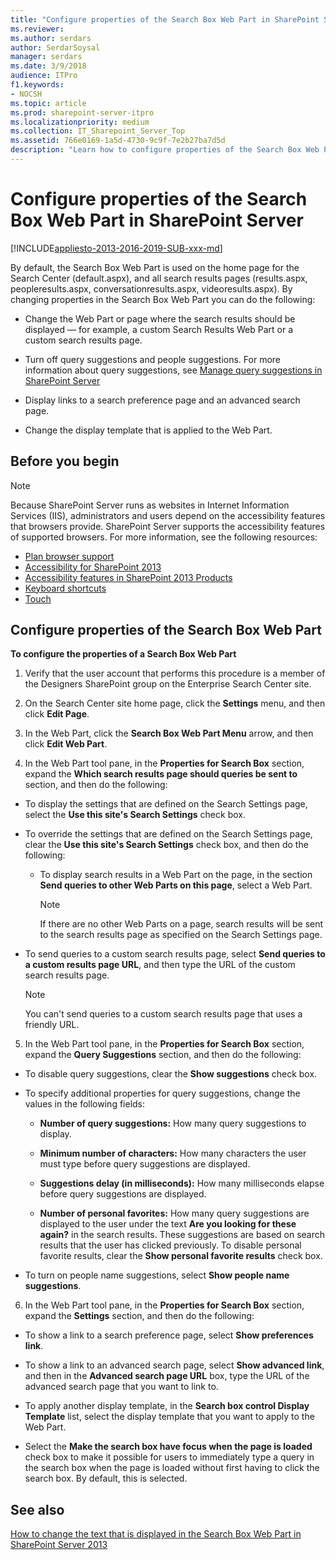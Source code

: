 ```yaml
---
title: "Configure properties of the Search Box Web Part in SharePoint Server"
ms.reviewer: 
ms.author: serdars
author: SerdarSoysal
manager: serdars
ms.date: 3/9/2018
audience: ITPro
f1.keywords:
- NOCSH
ms.topic: article
ms.prod: sharepoint-server-itpro
ms.localizationpriority: medium
ms.collection: IT_Sharepoint_Server_Top
ms.assetid: 766e0169-1a5d-4730-9c9f-7e2b27ba7d5d
description: "Learn how to configure properties of the Search Box Web Part."
---
```


# Configure properties of the Search Box Web Part in SharePoint Server

[!INCLUDE[appliesto-2013-2016-2019-SUB-xxx-md](../includes/appliesto-2013-2016-2019-SUB-xxx-md.md)]
  
By default, the Search Box Web Part is used on the home page for the Search Center (default.aspx), and all search results pages (results.aspx, peopleresults.aspx, conversationresults.aspx, videoresults.aspx). By changing properties in the Search Box Web Part you can do the following:
  
- Change the Web Part or page where the search results should be displayed — for example, a custom Search Results Web Part or a custom search results page.
    
- Turn off query suggestions and people suggestions. For more information about query suggestions, see [Manage query suggestions in SharePoint Server](manage-query-suggestions.md)
    
- Display links to a search preference page and an advanced search page.
    
- Change the display template that is applied to the Web Part.
    
## Before you begin
<a name="begin"> </a>

> [!NOTE]
> Because SharePoint Server runs as websites in Internet Information Services (IIS), administrators and users depend on the accessibility features that browsers provide. SharePoint Server supports the accessibility features of supported browsers. For more information, see the following resources: 
>- [Plan browser support](../install/browser-support-planning.md)
>- [Accessibility for SharePoint 2013](../accessibility-guidelines.md)
>- [Accessibility features in SharePoint 2013 Products](https://go.microsoft.com/fwlink/p/?LinkId=246501)
>- [Keyboard shortcuts](https://go.microsoft.com/fwlink/p/?LinkID=246504)
>- [Touch](/windows/win32/wintouch/windows-touch-gestures-overview)
    
## Configure properties of the Search Box Web Part
<a name="begin"> </a>

 **To configure the properties of a Search Box Web Part**
  
1. Verify that the user account that performs this procedure is a member of the Designers SharePoint group on the Enterprise Search Center site.
    
2. On the Search Center site home page, click the **Settings** menu, and then click **Edit Page**.
    
3. In the Web Part, click the **Search Box Web Part Menu** arrow, and then click **Edit Web Part**.
    
4. In the Web Part tool pane, in the **Properties for Search Box** section, expand the **Which search results page should queries be sent to** section, and then do the following: 
    
  - To display the settings that are defined on the Search Settings page, select the **Use this site's Search Settings** check box. 
    
  - To override the settings that are defined on the Search Settings page, clear the **Use this site's Search Settings** check box, and then do the following: 
    
    - To display search results in a Web Part on the page, in the section **Send queries to other Web Parts on this page**, select a Web Part.
    
      > [!NOTE]
      > If there are no other Web Parts on a page, search results will be sent to the search results page as specified on the Search Settings page. 
  
  - To send queries to a custom search results page, select **Send queries to a custom results page URL**, and then type the URL of the custom search results page.
    
    > [!NOTE]
    > You can't send queries to a custom search results page that uses a friendly URL. 
  
5. In the Web Part tool pane, in the **Properties for Search Box** section, expand the **Query Suggestions** section, and then do the following: 
    
  - To disable query suggestions, clear the **Show suggestions** check box. 
    
  - To specify additional properties for query suggestions, change the values in the following fields:
    
    - **Number of query suggestions:** How many query suggestions to display. 
    
    - **Minimum number of characters:** How many characters the user must type before query suggestions are displayed. 
    
    - **Suggestions delay (in milliseconds):** How many milliseconds elapse before query suggestions are displayed. 
    
    - **Number of personal favorites:** How many query suggestions are displayed to the user under the text **Are you looking for these again?** in the search results. These suggestions are based on search results that the user has clicked previously. To disable personal favorite results, clear the **Show personal favorite results** check box. 
    
  - To turn on people name suggestions, select **Show people name suggestions**.
    
6. In the Web Part tool pane, in the **Properties for Search Box** section, expand the **Settings** section, and then do the following: 
    
  - To show a link to a search preference page, select **Show preferences link**.
    
  - To show a link to an advanced search page, select **Show advanced link**, and then in the **Advanced search page URL** box, type the URL of the advanced search page that you want to link to. 
    
  - To apply another display template, in the **Search box control Display Template** list, select the display template that you want to apply to the Web Part. 
    
  - Select the **Make the search box have focus when the page is loaded** check box to make it possible for users to immediately type a query in the search box when the page is loaded without first having to click the search box. By default, this is selected. 
    
## See also
<a name="begin"> </a>

[How to change the text that is displayed in the Search Box Web Part in SharePoint Server 2013](/archive/blogs/tothesharepoint/how-to-change-the-text-that-is-displayed-in-the-search-box-web-part-in-sharepoint-server-2013)